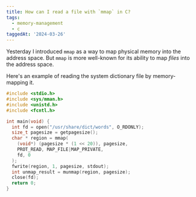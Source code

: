 ```yaml
---
title: How can I read a file with `mmap` in C?
tags:
  - memory-management
  - c
taggedAt: '2024-03-26'
---
```


Yesterday I introduced `mmap` as a way to map physical memory into the address space. But `mmap` is more well-known for its ability to map _files_ into the address space.

Here's an example of reading the system dictionary file by memory-mapping it.

```c
#include <stdio.h>
#include <sys/mman.h>
#include <unistd.h>
#include <fcntl.h>

int main(void) {
  int fd = open("/usr/share/dict/words", O_RDONLY);
  size_t pagesize = getpagesize();
  char * region = mmap(
    (void*) (pagesize * (1 << 20)), pagesize,
    PROT_READ, MAP_FILE|MAP_PRIVATE,
    fd, 0
  );
  fwrite(region, 1, pagesize, stdout);
  int unmap_result = munmap(region, pagesize);
  close(fd);
  return 0;
}
```
